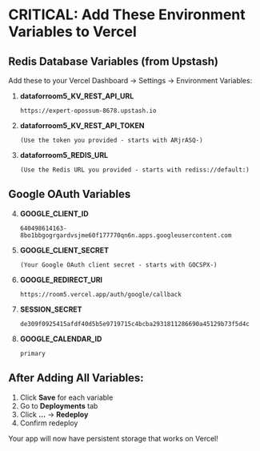 # CRITICAL: Add These Environment Variables to Vercel

## Redis Database Variables (from Upstash)

Add these to your Vercel Dashboard → Settings → Environment Variables:

1. **dataforroom5_KV_REST_API_URL**
   ```
   https://expert-opossum-8678.upstash.io
   ```

2. **dataforroom5_KV_REST_API_TOKEN**
   ```
   (Use the token you provided - starts with ARjrASQ-)
   ```

3. **dataforroom5_REDIS_URL** 
   ```
   (Use the Redis URL you provided - starts with rediss://default:)
   ```

## Google OAuth Variables

4. **GOOGLE_CLIENT_ID**
   ```
   640498614163-8bo1bbgogrgardvsjme60f177770qn6n.apps.googleusercontent.com
   ```

5. **GOOGLE_CLIENT_SECRET**
   ```
   (Your Google OAuth client secret - starts with GOCSPX-)
   ```

6. **GOOGLE_REDIRECT_URI**
   ```
   https://room5.vercel.app/auth/google/callback
   ```

7. **SESSION_SECRET**
   ```
   de309f0925415afdf40d5b5e9719715c4bcba2931811286690a45129b73f5d4c
   ```

8. **GOOGLE_CALENDAR_ID**
   ```
   primary
   ```

## After Adding All Variables:

1. Click **Save** for each variable
2. Go to **Deployments** tab
3. Click **...** → **Redeploy**
4. Confirm redeploy

Your app will now have persistent storage that works on Vercel!

